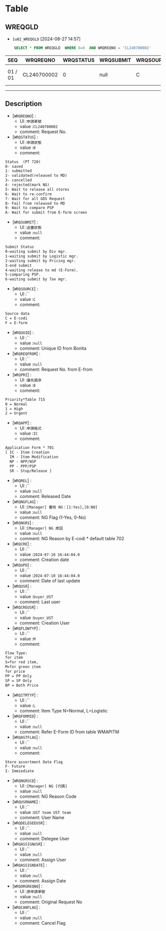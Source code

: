 
# Table

## WREQGLD

- `1u02_WREQGLD` [2024-08-27 14:57]

```sql
    SELECT * FROM WREQGLD  WHERE 0=0  AND WRQREQNO = 'CL240700002'
```

|SEQ|WRQREQNO|WRQSTATUS|WRQSUBMIT|WRQSOURCE|WRQUUID|WRQREQFROM|WRQPRI|WRQAPP|WRQREL|WRQNGFLAG|WRQNGRS|WRQCRE|WRQUPD|WRQUSR|WRQCREUSR|WRQFLOWTYP|WRQITMTYP|WRQFORMID|WRQASTFLAG|WRQNGRSCD|WRQUSRNAME|WRQDELEGEEUSR|WRQASSIGNUSR|WRQASSIGNDATE|WRQORGREQNO|WRQCANFLAG|
| -- | -- | -- | -- | -- | -- | -- | -- | -- | -- | -- | -- | -- | -- | -- | -- | -- | -- | -- | -- | -- | -- | -- | -- | -- | -- | -- |
|01 / 01|CL240700002|0|null|C|null|null|0|IC|null|null|null|2024-07-10 16:44:04.0|2024-07-10 16:44:04.0|buyer_UST|buyer_UST|M|L|null|null|null|UST team UST team|null|null|null|null|null|


----

## Description

- [`WRQREQNO`] : 
  - UI :`申請單號`
  - value :`CL240700002`
  - comment: Request No.
- [`WRQSTATUS`] : 
  - UI :`申請狀態`
  - value :`0`
  - comment:

```txt
Status  (PT 720)
0- saved
1- submitted
2- validated(released to MD)
3- cancelled
4- rejected(mark NG)
5- Wait to release all stores
6- Wait to re-confirm
7- Wait for all GDS Request
8- Fail from released to MD
9- Wait to compare PSP
A- Wait for submit from E-form screen

```

- [`WRQSUBMIT`] : 
  - UI :`送審狀態`
  - value :`null`
  - comment:

```txt
Submit Status
0-waiting submit by Div mgr.
1-waiting submit by Logistic mgr.
2-waiting submit by Pricing mgr.
3-end submit
4-waiting release to md (E-Form).
5-comparing PSP.
6-waiting submit by Tax mgr.

```

- [`WRQSOURCE`] : 
  - UI :``
  - value :`C`
  - comment:

```txt
Source data
C = E-codi
F = E-form

```

- [`WRQUUID`] : 
  - UI :``
  - value :`null`
  - comment: Unique  ID  from Bonita
- [`WRQREQFROM`] : 
  - UI :``
  - value :`null`
  - comment: Request No. from E-from
- [`WRQPRI`] : 
  - UI :`優先順序`
  - value :`0`
  - comment:

```txt
Priority*Table 715
0 = Normal
1 = High
2 = Urgent

```

- [`WRQAPP`] : 
  - UI :`申請格式`
  - value :`IC`
  - comment:

```txt
Application Form * 701
[ IC - Item Creation
  IM - Item Modification
  NP - NPP/NSP
  PP - PPP/PSP
  SR - Stop/Release ]

```

- [`WRQREL`] : 
  - UI :``
  - value :`null`
  - comment: Released Date
- [`WRQNGFLAG`] : 
  - UI :`[Manager] 審核 NG：[1:Yes],[0:NO]`
  - value :`null`
  - comment: NG Flag (1-Yes, 0-No)
- [`WRQNGRS`] : 
  - UI :`[Manager] NG 原因`
  - value :`null`
  - comment: NG Reason by E-codi * default table 702
- [`WRQCRE`] : 
  - UI :``
  - value :`2024-07-10 16:44:04.0`
  - comment: Creation date
- [`WRQUPD`] : 
  - UI :``
  - value :`2024-07-10 16:44:04.0`
  - comment: Date of last update
- [`WRQUSR`] : 
  - UI :``
  - value :`buyer_UST`
  - comment: Last user
- [`WRQCREUSR`] : 
  - UI :``
  - value :`buyer_UST`
  - comment: Creation User
- [`WRQFLOWTYP`] : 
  - UI :``
  - value :`M`
  - comment:

```txt
Flow Type:
for item
S=for red item,
M=for green item
for price
PP = PP Only
SP = SP Only
BP = Both Price

```

- [`WRQITMTYP`] : 
  - UI :``
  - value :`L`
  - comment: Item Type N=Normal, L=Logistic
- [`WRQFORMID`] : 
  - UI :``
  - value :`null`
  - comment: Refer E-Form ID from table WMAPITM
- [`WRQASTFLAG`] : 
  - UI :``
  - value :`null`
  - comment:

```txt
Store assortment Date Flag
F- Future
I- Immiediate

```

- [`WRQNGRSCD`] : 
  - UI :`[Manager] NG [代碼]`
  - value :`null`
  - comment: NG Reason Code
- [`WRQUSRNAME`] : 
  - UI :``
  - value :`UST team UST team`
  - comment: User Name
- [`WRQDELEGEEUSR`] : 
  - UI :``
  - value :`null`
  - comment: Delegee User
- [`WRQASSIGNUSR`] : 
  - UI :``
  - value :`null`
  - comment: Assign User
- [`WRQASSIGNDATE`] : 
  - UI :``
  - value :`null`
  - comment: Assign Date
- [`WRQORGREQNO`] : 
  - UI :`原申請單號`
  - value :`null`
  - comment: Original Request No
- [`WRQCANFLAG`] : 
  - UI :``
  - value :`null`
  - comment: Cancel Flag

